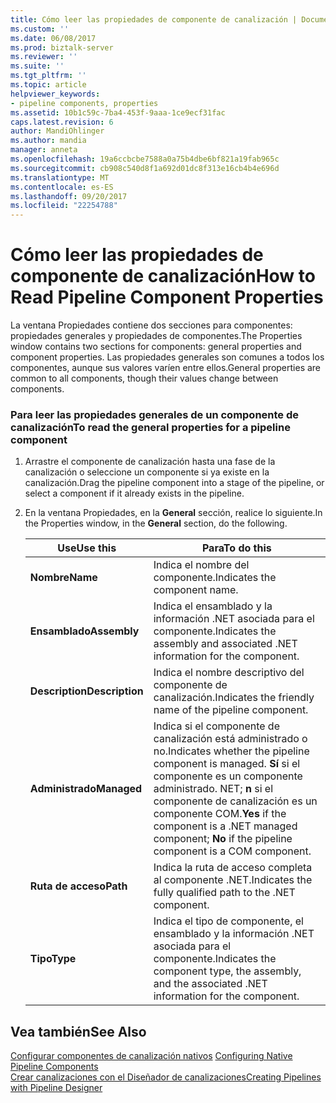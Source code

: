 ```yaml
---
title: Cómo leer las propiedades de componente de canalización | Documentos de Microsoft
ms.custom: ''
ms.date: 06/08/2017
ms.prod: biztalk-server
ms.reviewer: ''
ms.suite: ''
ms.tgt_pltfrm: ''
ms.topic: article
helpviewer_keywords:
- pipeline components, properties
ms.assetid: 10b1c59c-7ba4-453f-9aaa-1ce9ecf31fac
caps.latest.revision: 6
author: MandiOhlinger
ms.author: mandia
manager: anneta
ms.openlocfilehash: 19a6ccbcbe7588a0a75b4dbe6bf821a19fab965c
ms.sourcegitcommit: cb908c540d8f1a692d01dc8f313e16cb4b4e696d
ms.translationtype: MT
ms.contentlocale: es-ES
ms.lasthandoff: 09/20/2017
ms.locfileid: "22254788"
---
```

# <a name="how-to-read-pipeline-component-properties"></a><span data-ttu-id="c4271-102">Cómo leer las propiedades de componente de canalización</span><span class="sxs-lookup"><span data-stu-id="c4271-102">How to Read Pipeline Component Properties</span></span>
<span data-ttu-id="c4271-103">La ventana Propiedades contiene dos secciones para componentes: propiedades generales y propiedades de componentes.</span><span class="sxs-lookup"><span data-stu-id="c4271-103">The Properties window contains two sections for components: general properties and component properties.</span></span> <span data-ttu-id="c4271-104">Las propiedades generales son comunes a todos los componentes, aunque sus valores varíen entre ellos.</span><span class="sxs-lookup"><span data-stu-id="c4271-104">General properties are common to all components, though their values change between components.</span></span>  
  
### <a name="to-read-the-general-properties-for-a-pipeline-component"></a><span data-ttu-id="c4271-105">Para leer las propiedades generales de un componente de canalización</span><span class="sxs-lookup"><span data-stu-id="c4271-105">To read the general properties for a pipeline component</span></span>  
  
1.  <span data-ttu-id="c4271-106">Arrastre el componente de canalización hasta una fase de la canalización o seleccione un componente si ya existe en la canalización.</span><span class="sxs-lookup"><span data-stu-id="c4271-106">Drag the pipeline component into a stage of the pipeline, or select a component if it already exists in the pipeline.</span></span>  
  
2.  <span data-ttu-id="c4271-107">En la ventana Propiedades, en la **General** sección, realice lo siguiente.</span><span class="sxs-lookup"><span data-stu-id="c4271-107">In the Properties window, in the **General** section, do the following.</span></span>  
  
    |<span data-ttu-id="c4271-108">Use</span><span class="sxs-lookup"><span data-stu-id="c4271-108">Use this</span></span>|<span data-ttu-id="c4271-109">Para</span><span class="sxs-lookup"><span data-stu-id="c4271-109">To do this</span></span>|  
    |--------------|----------------|  
    |<span data-ttu-id="c4271-110">**Nombre**</span><span class="sxs-lookup"><span data-stu-id="c4271-110">**Name**</span></span>|<span data-ttu-id="c4271-111">Indica el nombre del componente.</span><span class="sxs-lookup"><span data-stu-id="c4271-111">Indicates the component name.</span></span>|  
    |<span data-ttu-id="c4271-112">**Ensamblado**</span><span class="sxs-lookup"><span data-stu-id="c4271-112">**Assembly**</span></span>|<span data-ttu-id="c4271-113">Indica el ensamblado y la información .NET asociada para el componente.</span><span class="sxs-lookup"><span data-stu-id="c4271-113">Indicates the assembly and associated .NET information for the component.</span></span>|  
    |<span data-ttu-id="c4271-114">**Description**</span><span class="sxs-lookup"><span data-stu-id="c4271-114">**Description**</span></span>|<span data-ttu-id="c4271-115">Indica el nombre descriptivo del componente de canalización.</span><span class="sxs-lookup"><span data-stu-id="c4271-115">Indicates the friendly name of the pipeline component.</span></span>|  
    |<span data-ttu-id="c4271-116">**Administrado**</span><span class="sxs-lookup"><span data-stu-id="c4271-116">**Managed**</span></span>|<span data-ttu-id="c4271-117">Indica si el componente de canalización está administrado o no.</span><span class="sxs-lookup"><span data-stu-id="c4271-117">Indicates whether the pipeline component is managed.</span></span> <span data-ttu-id="c4271-118">**Sí** si el componente es un componente administrado. NET; **n** si el componente de canalización es un componente COM.</span><span class="sxs-lookup"><span data-stu-id="c4271-118">**Yes** if the component is a .NET managed component; **No** if the pipeline component is a COM component.</span></span>|  
    |<span data-ttu-id="c4271-119">**Ruta de acceso**</span><span class="sxs-lookup"><span data-stu-id="c4271-119">**Path**</span></span>|<span data-ttu-id="c4271-120">Indica la ruta de acceso completa al componente .NET.</span><span class="sxs-lookup"><span data-stu-id="c4271-120">Indicates the fully qualified path to the .NET component.</span></span>|  
    |<span data-ttu-id="c4271-121">**Tipo**</span><span class="sxs-lookup"><span data-stu-id="c4271-121">**Type**</span></span>|<span data-ttu-id="c4271-122">Indica el tipo de componente, el ensamblado y la información .NET asociada para el componente.</span><span class="sxs-lookup"><span data-stu-id="c4271-122">Indicates the component type, the assembly, and the associated .NET information for the component.</span></span>|  
  
## <a name="see-also"></a><span data-ttu-id="c4271-123">Vea también</span><span class="sxs-lookup"><span data-stu-id="c4271-123">See Also</span></span>  
 <span data-ttu-id="c4271-124">[Configurar componentes de canalización nativos](../core/configuring-native-pipeline-components.md) </span><span class="sxs-lookup"><span data-stu-id="c4271-124">[Configuring Native Pipeline Components](../core/configuring-native-pipeline-components.md) </span></span>  
 [<span data-ttu-id="c4271-125">Crear canalizaciones con el Diseñador de canalizaciones</span><span class="sxs-lookup"><span data-stu-id="c4271-125">Creating Pipelines with Pipeline Designer</span></span>](../core/creating-pipelines-with-pipeline-designer.md)